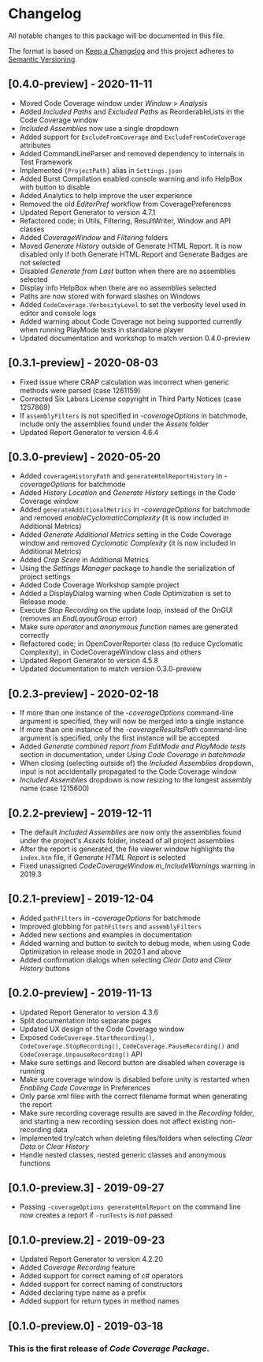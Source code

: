 # Changelog
All notable changes to this package will be documented in this file.

The format is based on [Keep a Changelog](http://keepachangelog.com/en/1.0.0/)
and this project adheres to [Semantic Versioning](http://semver.org/spec/v2.0.0.html).

## [0.4.0-preview] - 2020-11-11
- Moved Code Coverage window under *Window* > *Analysis*
- Added *Included Paths* and *Excluded Paths* as ReorderableLists in the Code Coverage window
- *Included Assemblies* now use a single dropdown
- Added support for `ExcludeFromCoverage` and `ExcludeFromCodeCoverage` attributes
- Added CommandLineParser and removed dependency to internals in Test Framework
- Implemented `{ProjectPath}` alias in `Settings.json`
- Added Burst Compilation enabled console warning and info HelpBox with button to disable
- Added Analytics to help improve the user experience
- Removed the old *EditorPref* workflow from CoveragePreferences
- Updated Report Generator to version 4.7.1
- Refactored code; in Utils, Filtering, ResultWriter, Window and API classes
- Added *CoverageWindow* and *Filtering* folders
- Moved *Generate History* outside of Generate HTML Report. It is now disabled only if both Generate HTML Report and Generate Badges are not selected
- Disabled *Generate from Last* button when there are no assemblies selected
- Display info HelpBox when there are no assemblies selected
- Paths are now stored with forward slashes on Windows
- Added `CodeCoverage.VerbosityLevel` to set the verbosity level used in editor and console logs
- Added warning about Code Coverage not being supported currently when running PlayMode tests in standalone player
- Updated documentation and workshop to match version 0.4.0-preview

## [0.3.1-preview] - 2020-08-03
- Fixed issue where CRAP calculation was incorrect when generic methods were parsed (case 1261159)
- Corrected Six Labors License copyright in Third Party Notices (case 1257869)
- If `assemblyFilters` is not specified in *-coverageOptions* in batchmode, include only the assemblies found under the *Assets* folder
- Updated Report Generator to version 4.6.4

## [0.3.0-preview] - 2020-05-20
- Added `coverageHistoryPath` and `generateHtmlReportHistory` in *-coverageOptions* for batchmode
- Added *History Location* and *Generate History* settings in the Code Coverage window
- Added `generateAdditionalMetrics` in *-coverageOptions* for batchmode and removed *enableCyclomaticComplexity* (it is now included in Additional Metrics)
- Added *Generate Additional Metrics* setting in the Code Coverage window and removed *Cyclomatic Complexity* (it is now included in Additional Metrics)
- Added *Crap Score* in Additional Metrics
- Using the *Settings Manager* package to handle the serialization of project settings
- Added Code Coverage Workshop sample project
- Added a DisplayDialog warning when Code Optimization is set to Release mode
- Execute *Stop Recording* on the update loop, instead of the OnGUI (removes an *EndLayoutGroup* error)
- Make sure *operator* and *anonymous function* names are generated correctly
- Refactored code; in OpenCoverReporter class (to reduce Cyclomatic Complexity), in CodeCoverageWindow class and others
- Updated Report Generator to version 4.5.8
- Updated documentation to match version 0.3.0-preview

## [0.2.3-preview] - 2020-02-18
- If more than one instance of the *-coverageOptions* command-line argument is specified, they will now be merged into a single instance
- If more than one instance of the *-coverageResultsPath* command-line argument is specified, only the first instance will be accepted
- Added *Generate combined report from EditMode and PlayMode tests* section in documentation, under *Using Code Coverage in batchmode*
- When closing (selecting outside of) the *Included Assemblies* dropdown, input is not accidentally propagated to the Code Coverage window
- *Included Assemblies* dropdown is now resizing to the longest assembly name (case 1215600)

## [0.2.2-preview] - 2019-12-11
- The default *Included Assemblies* are now only the assemblies found under the project's *Assets* folder, instead of all project assemblies
- After the report is generated, the file viewer window highlights the `index.htm` file, if *Generate HTML Report* is selected
- Fixed unassigned *CodeCoverageWindow.m_IncludeWarnings* warning in 2019.3

## [0.2.1-preview] - 2019-12-04
- Added `pathFilters` in  *-coverageOptions* for batchmode
- Improved globbing for `pathFilters` and `assemblyFilters`
- Added new sections and examples in documentation
- Added warning and button to switch to debug mode, when using Code Optimization in release mode in 2020.1 and above
- Added confirmation dialogs when selecting *Clear Data* and *Clear History* buttons

## [0.2.0-preview] - 2019-11-13
- Updated Report Generator to version 4.3.6
- Split documentation into separate pages
- Updated UX design of the Code Coverage window
- Exposed `CodeCoverage.StartRecording()`, `CodeCoverage.StopRecording()`, `CodeCoverage.PauseRecording()` and `CodeCoverage.UnpauseRecording()` API
- Make sure settings and Record button are disabled when coverage is running
- Make sure coverage window is disabled before unity is restarted when *Enabling Code Coverage* in Preferences
- Only parse xml files with the correct filename format when generating the report
- Make sure recording coverage results are saved in the *Recording* folder, and starting a new recording session does not affect existing non-recording data
- Implemented try/catch when deleting files/folders when selecting *Clear Data* or *Clear History*
- Handle nested classes, nested generic classes and anonymous functions

## [0.1.0-preview.3] - 2019-09-27
- Passing `-coverageOptions generateHtmlReport` on the command line now creates a report if `-runTests` is not passed

## [0.1.0-preview.2] - 2019-09-23
- Updated Report Generator to version 4.2.20
- Added *Coverage Recording* feature
- Added support for correct naming of c# operators
- Added support for correct naming of constructors
- Added declaring type name as a prefix
- Added support for return types in method names

## [0.1.0-preview.0] - 2019-03-18

### This is the first release of *Code Coverage Package*.
